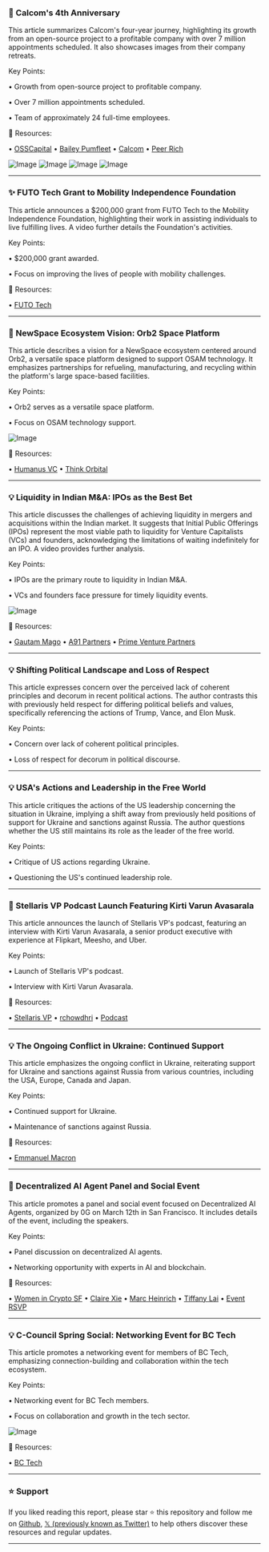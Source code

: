 ### 🤖 Calcom's 4th Anniversary

This article summarizes Calcom's four-year journey, highlighting its growth from an open-source project to a profitable company with over 7 million appointments scheduled.  It also showcases images from their company retreats.

Key Points:

•  Growth from open-source project to profitable company.

•  Over 7 million appointments scheduled.

•  Team of approximately 24 full-time employees.


🔗 Resources:

• [OSSCapital](https://x.com/OSSCapital)
• [Bailey Pumfleet](https://x.com/BaileyPumfleet)
• [Calcom](https://x.com/calcom)
• [Peer Rich](https://x.com/peer_rich)


![Image](https://pbs.twimg.com/media/Gk-fdvlXoAAtkgp?format=jpg&name=360x360)
![Image](https://pbs.twimg.com/media/Gk-gx7ZXUAAS2Rd?format=jpg&name=360x360)
![Image](https://pbs.twimg.com/ext_tw_video_thumb/1895911387789971456/pu/img/lLIpH5HsrqCCRCvW.jpg)
![Image](https://pbs.twimg.com/ext_tw_video_thumb/1895913189201543168/pu/img/0sY8wftLae5TI5Bz.jpg)


---

### ✨ FUTO Tech Grant to Mobility Independence Foundation

This article announces a $200,000 grant from FUTO Tech to the Mobility Independence Foundation, highlighting their work in assisting individuals to live fulfilling lives.  A video further details the Foundation's activities.

Key Points:

• $200,000 grant awarded.

•  Focus on improving the lives of people with mobility challenges.


🔗 Resources:

• [FUTO Tech](https://x.com/FUTO_Tech)


---

### 🚀 NewSpace Ecosystem Vision: Orb2 Space Platform

This article describes a vision for a NewSpace ecosystem centered around Orb2, a versatile space platform designed to support OSAM technology.  It emphasizes partnerships for refueling, manufacturing, and recycling within the platform's large space-based facilities.

Key Points:

• Orb2 serves as a versatile space platform.

• Focus on OSAM technology support.


![Image](https://pbs.twimg.com/media/FI_15V7VEAQjipr?format=jpg&name=small)

🔗 Resources:

• [Humanus VC](https://x.com/HumanusVC)
• [Think Orbital](https://x.com/ThinkOrbital)


---

### 💡 Liquidity in Indian M&A: IPOs as the Best Bet

This article discusses the challenges of achieving liquidity in mergers and acquisitions within the Indian market.  It suggests that Initial Public Offerings (IPOs) represent the most viable path to liquidity for Venture Capitalists (VCs) and founders, acknowledging the limitations of waiting indefinitely for an IPO.  A video provides further analysis.


Key Points:

• IPOs are the primary route to liquidity in Indian M&A.

• VCs and founders face pressure for timely liquidity events.


![Image](https://pbs.twimg.com/ext_tw_video_thumb/1895463534055788545/pu/img/Og_Jj_GHyRN2phbW.jpg)

🔗 Resources:

• [Gautam Mago](https://x.com/gautammago)
• [A91 Partners](https://x.com/A91Partners)
• [Prime Venture Partners](https://x.com/Primevp_in)



---

### 💡 Shifting Political Landscape and Loss of Respect

This article expresses concern over the perceived lack of coherent principles and decorum in recent political actions. The author contrasts this with previously held respect for differing political beliefs and values, specifically referencing the actions of Trump, Vance, and Elon Musk.

Key Points:

•  Concern over lack of coherent political principles.

• Loss of respect for decorum in political discourse.


---

### 💡 USA's Actions and Leadership in the Free World

This article critiques the actions of the US leadership concerning the situation in Ukraine, implying a shift away from previously held positions of support for Ukraine and sanctions against Russia.  The author questions whether the US still maintains its role as the leader of the free world.


Key Points:

•  Critique of US actions regarding Ukraine.

•  Questioning the US's continued leadership role.



---

### 🚀 Stellaris VP Podcast Launch Featuring Kirti Varun Avasarala

This article announces the launch of Stellaris VP's podcast, featuring an interview with Kirti Varun Avasarala, a senior product executive with experience at Flipkart, Meesho, and Uber.

Key Points:

•  Launch of Stellaris VP's podcast.

•  Interview with Kirti Varun Avasarala.



🔗 Resources:

• [Stellaris VP](https://x.com/Stellaris_VP)
• [rchowdhri](https://x.com/rchowdhri)
• [Podcast](https://youtu.be/bFnVnZoHUMQ?si=8exWi8VIzzexRBvK)


---

### 💡 The Ongoing Conflict in Ukraine: Continued Support

This article emphasizes the ongoing conflict in Ukraine, reiterating support for Ukraine and sanctions against Russia from various countries, including the USA, Europe, Canada and Japan.

Key Points:

•  Continued support for Ukraine.

•  Maintenance of sanctions against Russia.


🔗 Resources:

• [Emmanuel Macron](https://x.com/EmmanuelMacron)



---

### 🚀 Decentralized AI Agent Panel and Social Event

This article promotes a panel and social event focused on Decentralized AI Agents, organized by 0G on March 12th in San Francisco.  It includes details of the event, including the speakers.

Key Points:

• Panel discussion on decentralized AI agents.

• Networking opportunity with experts in AI and blockchain.


🔗 Resources:


• [Women in Crypto SF](https://x.com/womenincryptosf)
• [Claire Xie](https://x.com/claire_xiee)
• [Marc Heinrich](https://x.com/mheinrich)
• [Tiffany Lai](https://x.com/tiffanylai_)
• [Event RSVP](https://t.co/r8UTNVsBZS)


---

### 💡 C-Council Spring Social: Networking Event for BC Tech

This article promotes a networking event for members of BC Tech, emphasizing connection-building and collaboration within the tech ecosystem.

Key Points:

• Networking event for BC Tech members.

• Focus on collaboration and growth in the tech sector.



![Image](https://pbs.twimg.com/media/Gk5mBvWXAAA6M2M?format=png&name=small)

🔗 Resources:

• [BC Tech](https://x.com/wearebctech)


---

### ⭐️ Support

If you liked reading this report, please star ⭐️ this repository and follow me on [Github](https://github.com/Drix10), [𝕏 (previously known as Twitter)](https://x.com/DRIX_10_) to help others discover these resources and regular updates.

---